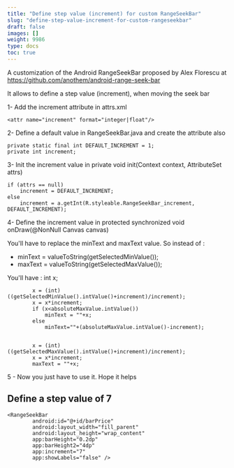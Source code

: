 ```yaml
---
title: "Define step value (increment) for custom RangeSeekBar"
slug: "define-step-value-increment-for-custom-rangeseekbar"
draft: false
images: []
weight: 9986
type: docs
toc: true
---
```


A customization of the Android RangeSeekBar proposed by Alex Florescu at https://github.com/anothem/android-range-seek-bar

It allows to define a step value (increment), when moving the seek bar

1- Add the increment attribute in attrs.xml

    <attr name="increment" format="integer|float"/>

2- Define a default value in RangeSeekBar.java and create the attribute also

    private static final int DEFAULT_INCREMENT = 1;
    private int increment;

3- Init the increment value in private void init(Context context, AttributeSet attrs)

    if (attrs == null) 
        increment = DEFAULT_INCREMENT;
    else 
        increment = a.getInt(R.styleable.RangeSeekBar_increment, DEFAULT_INCREMENT);

4- Define the increment value in protected synchronized void onDraw(@NonNull Canvas canvas)

You'll have to replace the minText and maxText value. So instead of :

 - minText = valueToString(getSelectedMinValue());
 - maxText = valueToString(getSelectedMaxValue());

You'll have :
            int x;
            
            x = (int) ((getSelectedMinValue().intValue()+increment)/increment);
            x = x*increment;
            if (x<absoluteMaxValue.intValue()) 
                minText = ""+x;
            else
                minText=""+(absoluteMaxValue.intValue()-increment);
            
            
            x = (int) ((getSelectedMaxValue().intValue()+increment)/increment);
            x = x*increment;
            maxText = ""+x;

5 - Now you just have to use it. Hope it helps

## Define a step value of 7
    <RangeSeekBar
            android:id="@+id/barPrice"
            android:layout_width="fill_parent"
            android:layout_height="wrap_content"
            app:barHeight="0.2dp"
            app:barHeight2="4dp"
            app:increment="7"
            app:showLabels="false" />

